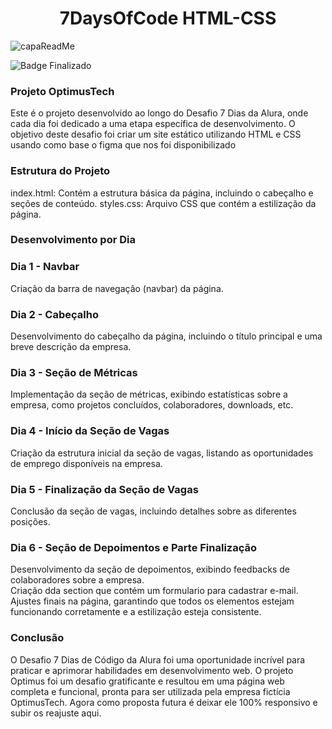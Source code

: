 <h1 align="center"> 7DaysOfCode HTML-CSS </h1>

![capaReadMe](https://github.com/ovattsuG/7DaysOfCode-HTML-CSS/assets/112031013/a081e29e-1b9e-42a5-bee8-e223182d898c)

![Badge Finalizado](http://img.shields.io/static/v1?label=STATUS&message=FINALIZADO&color=BLUE&style=for-the-badge)

<h3>Projeto OptimusTech </h3>
<span>Este é o projeto desenvolvido ao longo do Desafio 7 Dias da Alura, onde cada dia foi dedicado a uma etapa específica de desenvolvimento. O objetivo deste desafio foi criar um site estático utilizando HTML e CSS usando como base o figma que nos foi disponibilizado</span>
<h3>Estrutura do Projeto</h3>
index.html: Contém a estrutura básica da página, incluindo o cabeçalho e seções de conteúdo.
styles.css: Arquivo CSS que contém a estilização da página.
<h3>Desenvolvimento por Dia</h3>

<h3>Dia 1 - Navbar</h3>
Criação da barra de navegação (navbar) da página.

<h3>Dia 2 - Cabeçalho</h3>
Desenvolvimento do cabeçalho da página, incluindo o título principal e uma breve descrição da empresa.

<h3>Dia 3 - Seção de Métricas</h3>
Implementação da seção de métricas, exibindo estatísticas sobre a empresa, como projetos concluídos, colaboradores, downloads, etc.

<h3>Dia 4 - Início da Seção de Vagas</h3>
Criação da estrutura inicial da seção de vagas, listando as oportunidades de emprego disponíveis na empresa.

<h3>Dia 5 - Finalização da Seção de Vagas</h3>
Conclusão da seção de vagas, incluindo detalhes sobre as diferentes posições.

<h3>Dia 6 - Seção de Depoimentos e Parte Finalização</h3>
Desenvolvimento da seção de depoimentos, exibindo feedbacks de colaboradores sobre a empresa.<br>
Criação dda section que contém um formulario para cadastrar e-mail.<br>
Ajustes finais na página, garantindo que todos os elementos estejam funcionando corretamente e a estilização esteja consistente.


<h3>Conclusão</h3>
O Desafio 7 Dias de Código da Alura foi uma oportunidade incrível para praticar e aprimorar habilidades em desenvolvimento web. O projeto Optimus foi um desafio gratificante e resultou em uma página web completa e funcional, pronta para ser utilizada pela empresa fictícia OptimusTech. Agora como proposta futura é deixar ele 100% responsivo e subir os reajuste aqui.
